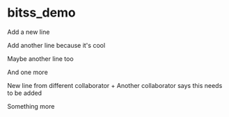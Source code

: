 # bitss_demo

Add a new line 

Add another line because it's cool

Maybe another line too

And one more

New line from different collaborator + Another collaborator says this needs to be added

Something more
